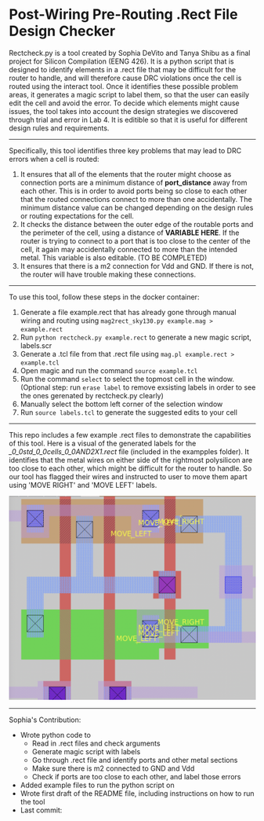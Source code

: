 # Post-Wiring Pre-Routing .Rect File Design Checker

Rectcheck.py is a tool created by Sophia DeVito and Tanya Shibu as a final project for Silicon Compilation (EENG 426). It is a python script that is designed to identify elements in a .rect file that may be difficult for the router to handle, and will therefore cause DRC violations once the cell is routed using the interact tool. Once it identifies these possible problem areas, it generates a magic script to label them, so that the user can easily edit the cell and avoid the error. To decide which elements might cause issues, the tool takes into account the design strategies we discovered through trial and error in Lab 4. It is editible so that it is useful for different design rules and requirements.

---
Specifically, this tool identifies three key problems that may lead to DRC errors when a cell is routed:
1. It ensures that all of the elements that the router might choose as connection ports are a minimum distance of **port_distance** away from each other. This is in order to avoid ports being so close to each other that the routed connections connect to more than one accidentally. The minimum distance value can be changed depending on the design rules or routing expectations for the cell. 
2. It checks the distance between the outer edge of the routable ports and the perimeter of the cell, using a distance of **VARIABLE HERE**. If the router is trying to connect to a port that is too close to the center of the cell, it again may accidentally connected to more than the intended metal. This variable is also editable. (TO BE COMPLETED)
3. It ensures that there is a m2 connection for Vdd and GND. If there is not, the router will have trouble making these connections.
---
To use this tool, follow these steps in the docker container:
1. Generate a file example.rect that has already gone through manual wiring and routing using `mag2rect_sky130.py example.mag > example.rect`
2. Run `python rectcheck.py example.rect` to generate a new magic script, labels.scr
3. Generate a .tcl file from that .rect file using `mag.pl example.rect > example.tcl`
4. Open magic and run the command `source example.tcl`
5. Run the command `select` to select the topmost cell in the window. (Optional step: run `erase label` to remove exsisting labels in order to see the ones gerenated by rectcheck.py clearly)
6. Manually select the bottom left corner of the selection window
7. Run `source labels.tcl` to generate the suggested edits to your cell
---
This repo includes a few example .rect files to demonstrate the capabilities of this tool. Here is a visual of the generated labels for the  *_0_0std_0_0cells_0_0AND2X1.rect* file (included in the exampples folder). It identifies that the metal wires on either side of the rightmost polysilicon are too close to each other, which might be difficult for the router to handle. So our tool has flagged their wires and instructed to user to move them apart using 'MOVE RIGHT' and 'MOVE LEFT' labels.

![Labeled AND Cell](examples/LabeledAND.png)

---
Sophia's Contribution:
- Wrote python code to 
  - Read in .rect files and check arguments
  - Generate magic script with labels
  - Go through .rect file and identify ports and other metal sections
  - Make sure there is m2 connected to GND and Vdd
  - Check if ports are too close to each other, and label those errors
- Added example files to run the python script on
- Wrote first draft of the README file, including instructions on how to run the tool
- Last commit:
